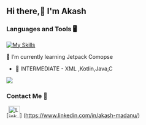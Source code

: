 ## Hi there,👋 I'm Akash

### Languages and Tools 🖥️ 

[![My Skills](https://skillicons.dev/icons?i=kotlin,java,c,androidstudio,github&theme=light)](https://skillicons.dev)

 🌱 I’m currently learning  Jetpack Comopse 
- 🧪 INTERMEDIATE - XML ,Kotlin,Java,C

![](https://komarev.com/ghpvc/?username=AkashMadanu&style=flat-square)


### Contact Me 📱

[<img src='https://img.shields.io/badge/linkedin-%230077B5.svg?style=for-the-badge&logo=linkedin&logoColor=white' alt='Linkedin' height='30'>]
(https://www.linkedin.com/in/akash-madanu/)

